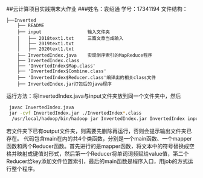 ##云计算项目实践期末大作业
###姓名：袁绍通 学号：17341194
文件结构：
````
├──Inverted
	├── README
	├── input                 输入文件夹    
	│   ├── 2018text1.txt     三篇文章当成输入
	│   ├── 2019text1.txt    
	│   ├── 2020text1.txt    
	├── InvertedIndex.java    实现倒序索引的MapReduce程序
	├── InvertedIndex.class  
	├── 'InvertedIndex$Map.class'
	├── 'InvertedIndex$Combine.class'
	├── 'InvertedIndex$Reducer.class'编译出的相关class文件
	├── InvertedIndex.jar打包后的java程序
````
运行方法：将InvertedIndex.java与input文件夹放到同一个文件夹中，然后
```bash
 javac InvertedIndex.java
 jar -cvf InvertedIndex.jar ./InvertedIndex*.class
  /usr/local/hadoop/bin/hadoop jar InvertedIndex.jar InvertedIndex input output
```
若文件夹下已有output文件夹，则需要先删除再运行，否则会提示输出文件夹已存在。
代码包含main在内的共4个类函数，分别是一个main函数、一个mapper函数和两个Reducer函数。首先进行的是mapper函数，将文本中的符号替换成空格并映射成键值对形式，然后第一个Reducer将单词词频赋给value值，第二个Reducer给key添加文件位置索引，最后的main函数是程序入口，用job的方式运行整个程序。

